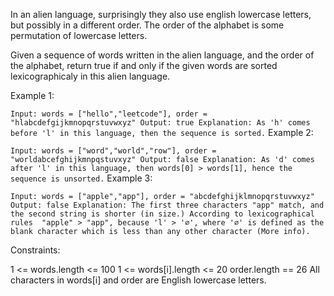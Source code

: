 In an alien language, surprisingly they also use english lowercase letters, but possibly in a different order. 
The order of the alphabet is some permutation of lowercase letters.

Given a sequence of words written in the alien language, and the order of the alphabet, return true if and only 
if the given words are sorted lexicographicaly in this alien language.

 

Example 1:

`Input: words = ["hello","leetcode"], order = "hlabcdefgijkmnopqrstuvwxyz"
Output: true
Explanation: As 'h' comes before 'l' in this language, then the sequence is sorted.`
Example 2:

`Input: words = ["word","world","row"], order = "worldabcefghijkmnpqstuvxyz"
Output: false
Explanation: As 'd' comes after 'l' in this language, then words[0] > words[1], hence the sequence is unsorted.`
Example 3:

`Input: words = ["apple","app"], order = "abcdefghijklmnopqrstuvwxyz"
Output: false
Explanation: The first three characters "app" match, and the second string is shorter (in size.) According to lexicographical rules 
"apple" > "app", because 'l' > '∅', where '∅' is defined as the blank character which is less than any other character (More info).`
 

Constraints:

1 <= words.length <= 100
1 <= words[i].length <= 20
order.length == 26
All characters in words[i] and order are English lowercase letters.
